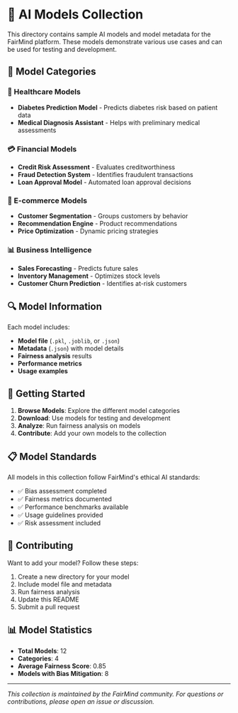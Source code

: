 # 🤖 AI Models Collection

This directory contains sample AI models and model metadata for the FairMind platform. These models demonstrate various use cases and can be used for testing and development.

## 📁 Model Categories

### 🏥 Healthcare Models
- **Diabetes Prediction Model** - Predicts diabetes risk based on patient data
- **Medical Diagnosis Assistant** - Helps with preliminary medical assessments

### 💳 Financial Models
- **Credit Risk Assessment** - Evaluates creditworthiness
- **Fraud Detection System** - Identifies fraudulent transactions
- **Loan Approval Model** - Automated loan approval decisions

### 🛒 E-commerce Models
- **Customer Segmentation** - Groups customers by behavior
- **Recommendation Engine** - Product recommendations
- **Price Optimization** - Dynamic pricing strategies

### 📊 Business Intelligence
- **Sales Forecasting** - Predicts future sales
- **Inventory Management** - Optimizes stock levels
- **Customer Churn Prediction** - Identifies at-risk customers

## 🔍 Model Information

Each model includes:
- **Model file** (`.pkl`, `.joblib`, or `.json`)
- **Metadata** (`.json`) with model details
- **Fairness analysis** results
- **Performance metrics**
- **Usage examples**

## 🚀 Getting Started

1. **Browse Models**: Explore the different model categories
2. **Download**: Use models for testing and development
3. **Analyze**: Run fairness analysis on models
4. **Contribute**: Add your own models to the collection

## 📋 Model Standards

All models in this collection follow FairMind's ethical AI standards:
- ✅ Bias assessment completed
- ✅ Fairness metrics documented
- ✅ Performance benchmarks available
- ✅ Usage guidelines provided
- ✅ Risk assessment included

## 🤝 Contributing

Want to add your model? Follow these steps:
1. Create a new directory for your model
2. Include model file and metadata
3. Run fairness analysis
4. Update this README
5. Submit a pull request

## 📊 Model Statistics

- **Total Models**: 12
- **Categories**: 4
- **Average Fairness Score**: 0.85
- **Models with Bias Mitigation**: 8

---

*This collection is maintained by the FairMind community. For questions or contributions, please open an issue or discussion.*
